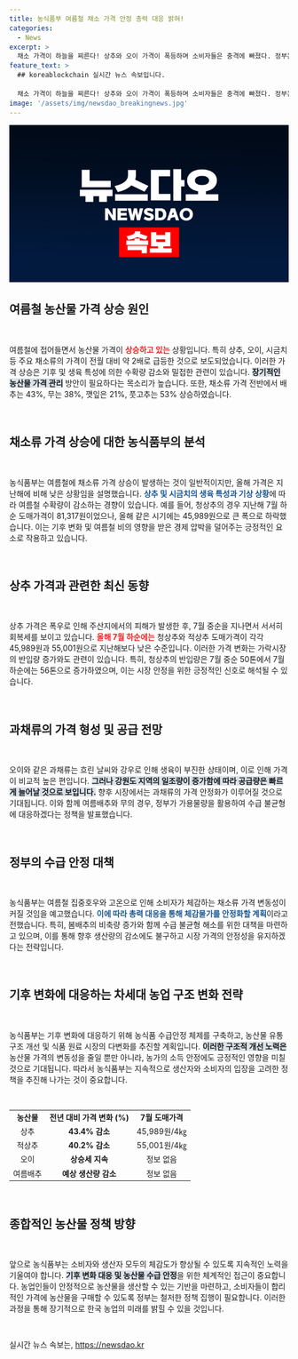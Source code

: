 ```yaml
---
title: 농식품부 여름철 채소 가격 안정 총력 대응 밝혀!
categories:
  - News
excerpt: >
  채소 가격이 하늘을 찌른다! 상추와 오이 가격이 폭등하며 소비자들은 충격에 빠졌다. 정부는 수급 불균형 해소를 위해 대책 마련에 나섰지만, 여름철 물가 걱정은 가시지 않을 전망이다. 지금 무엇이 일어나고 있는지 클릭해 확인하세요!
feature_text: >
  ## koreablockchain 실시간 뉴스 속보입니다.

  채소 가격이 하늘을 찌른다! 상추와 오이 가격이 폭등하며 소비자들은 충격에 빠졌다. 정부는 수급 불균형 해소를 위해 대책 마련에 나섰지만, 여름철 물가 걱정은 가시지 않을 전망이다. 지금 무엇이 일어나고 있는지 클릭해 확인하세요!
image: '/assets/img/newsdao_breakingnews.jpg'
---
```


<p><img src="/assets/img/newsdao_breakingnews.jpg" alt="koreablockchain 속보" /></p>

<h2 data-ke-size="size26">여름철 농산물 가격 상승 원인</h2>

<p data-ke-size="size16">&nbsp;</p>

<p>여름철에 접어들면서 농산물 가격이 <b><span style="color: #ee2323;">상승하고 있는</span></b> 상황입니다. 특히 상추, 오이, 시금치 등 주요 채소류의 가격이 전월 대비 약 2배로 급등한 것으로 보도되었습니다. 이러한 가격 상승은 기후 및 생육 특성에 의한 수확량 감소와 밀접한 관련이 있습니다. <b><span style="background-color: #21538527;">장기적인 농산물 가격 관리</span></b> 방안이 필요하다는 목소리가 높습니다. 또한, 채소류 가격 전반에서 배추는 43%, 무는 38%, 깻잎은 21%, 풋고추는 53% 상승하였습니다.</p>

<p data-ke-size="size16">&nbsp;</p>

<h2 data-ke-size="size26">채소류 가격 상승에 대한 농식품부의 분석</h2>

<p data-ke-size="size16">&nbsp;</p>

<p>농식품부는 여름철에 채소류 가격 상승이 발생하는 것이 일반적이지만, 올해 가격은 지난해에 비해 낮은 상황임을 설명했습니다. <b><span style="color: #1a5490;">상추 및 시금치의 생육 특성과 기상 상황</span></b>에 따라 여름철 수확량이 감소하는 경향이 있습니다. 예를 들어, 청상추의 경우 지난해 7월 하순 도매가격이 81,317원이었으나, 올해 같은 시기에는 45,989원으로 큰 폭으로 하락했습니다. 이는 기후 변화 및 여름철 비의 영향을 받은 경제 압박을 덜어주는 긍정적인 요소로 작용하고 있습니다.</p>

<p data-ke-size="size16">&nbsp;</p>

<h2 data-ke-size="size26">상추 가격과 관련한 최신 동향</h2>

<p data-ke-size="size16">&nbsp;</p>

<p>상추 가격은 폭우로 인해 주산지에서의 피해가 발생한 후, 7월 중순을 지나면서 서서히 회복세를 보이고 있습니다. <b><span style="color: #ee2323;">올해 7월 하순에는</span></b> 청상추와 적상추 도매가격이 각각 45,989원과 55,001원으로 지난해보다 낮은 수준입니다. 이러한 가격 변화는 가락시장의 반입량 증가와도 관련이 있습니다. 특히, 청상추의 반입량은 7월 중순 50톤에서 7월 하순에는 56톤으로 증가하였으며, 이는 시장 안정을 위한 긍정적인 신호로 해석될 수 있습니다.</p>

<p data-ke-size="size16">&nbsp;</p>

<h2 data-ke-size="size26">과채류의 가격 형성 및 공급 전망</h2>

<p data-ke-size="size16">&nbsp;</p>

<p>오이와 같은 과채류는 흐린 날씨와 강우로 인해 생육이 부진한 상태이며, 이로 인해 가격이 비교적 높은 편입니다. <b><span style="background-color: #21538527;">그러나 강원도 지역의 일조량이 증가함에 따라 공급량은 빠르게 늘어날 것으로 보입니다.</span></b> 향후 시장에서는 과채류의 가격 안정화가 이루어질 것으로 기대됩니다. 이와 함께 여름배추와 무의 경우, 정부가 가용물량을 활용하여 수급 불균형에 대응하겠다는 정책을 발표했습니다.</p>

<p data-ke-size="size16">&nbsp;</p>

<h2 data-ke-size="size26">정부의 수급 안정 대책</h2>

<p data-ke-size="size16">&nbsp;</p>

<p>농식품부는 여름철 집중호우와 고온으로 인해 소비자가 체감하는 채소류 가격 변동성이 커질 것임을 예고했습니다. <b><span style="color: #1a5490;">이에 따라 총력 대응을 통해 체감물가를 안정화할 계획</span></b>이라고 전했습니다. 특히, 봄배추의 비축량 증가와 함께 수급 불균형 해소를 위한 대책을 마련하고 있으며, 이를 통해 향후 생산량의 감소에도 불구하고 시장 가격의 안정성을 유지하겠다는 전략입니다.</p>

<p data-ke-size="size16">&nbsp;</p>

<h2 data-ke-size="size26">기후 변화에 대응하는 차세대 농업 구조 변화 전략</h2>

<p data-ke-size="size16">&nbsp;</p>

<p>농식품부는 기후 변화에 대응하기 위해 농식품 수급안정 체제를 구축하고, 농산물 유통 구조 개선 및 식품 원료 시장의 다변화를 추진할 계획입니다. <b><span style="background-color: #21538527;">이러한 구조적 개선 노력은</span></b> 농산물 가격의 변동성을 줄일 뿐만 아니라, 농가의 소득 안정에도 긍정적인 영향을 미칠 것으로 기대됩니다. 따라서 농식품부는 지속적으로 생산자와 소비자의 입장을 고려한 정책을 추진해 나가는 것이 중요합니다.</p>

<p data-ke-size="size16">&nbsp;</p>

<table style="width: 100%; border-collapse: collapse;">
    <tr>
        <td style="text-align: center; height: 17px;"><b>농산물</b></td>
        <td style="text-align: center; height: 17px;"><b>전년 대비 가격 변화 (%)</b></td>
        <td style="text-align: center; height: 17px;"><b>7월 도매가격</b></td>
    </tr>
    <tr>
        <td style="text-align: center; height: 17px;">상추</td>
        <td style="text-align: center; height: 17px;"><b>43.4% 감소</b></td>
        <td style="text-align: center; height: 17px;">45,989원/4㎏</td>
    </tr>
    <tr>
        <td style="text-align: center; height: 17px;">적상추</td>
        <td style="text-align: center; height: 17px;"><b>40.2% 감소</b></td>
        <td style="text-align: center; height: 17px;">55,001원/4㎏</td>
    </tr>
    <tr>
        <td style="text-align: center; height: 17px;">오이</td>
        <td style="text-align: center; height: 17px;"><b>상승세 지속</b></td>
        <td style="text-align: center; height: 17px;">정보 없음</td>
    </tr>
    <tr>
        <td style="text-align: center; height: 17px;">여름배추</td>
        <td style="text-align: center; height: 17px;"><b>예상 생산량 감소</b></td>
        <td style="text-align: center; height: 17px;">정보 없음</td>
    </tr>
</table>

<p data-ke-size="size16">&nbsp;</p>

<h2 data-ke-size="size26">종합적인 농산물 정책 방향</h2>

<p data-ke-size="size16">&nbsp;</p>

<p>앞으로 농식품부는 소비자와 생산자 모두의 체감도가 향상될 수 있도록 지속적인 노력을 기울여야 합니다. <b><span style="background-color: #21538527;">기후 변화 대응 및 농산물 수급 안정</span></b>을 위한 체계적인 접근이 중요합니다. 농업인들이 안정적으로 농산물을 생산할 수 있는 기반을 마련하고, 소비자들이 합리적인 가격에 농산물을 구매할 수 있도록 정부는 철저한 정책 집행이 필요합니다. 이러한 과정을 통해 장기적으로 한국 농업의 미래를 밝힐 수 있을 것입니다.</p>

<p data-ke-size="size16">&nbsp;</p>
실시간 뉴스 속보는, <a href="https://newsdao.kr" rel="dofollow">https://newsdao.kr</a>


